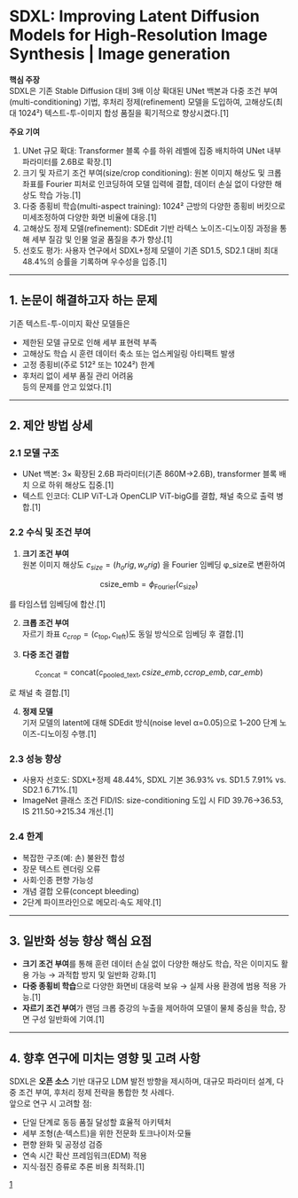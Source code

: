 # SDXL: Improving Latent Diffusion Models for High-Resolution Image Synthesis | Image generation

**핵심 주장**  
SDXL은 기존 Stable Diffusion 대비 3배 이상 확대된 UNet 백본과 다중 조건 부여(multi-conditioning) 기법, 후처리 정제(refinement) 모델을 도입하여, 고해상도(최대 1024²) 텍스트-투-이미지 합성 품질을 획기적으로 향상시켰다.[1]

**주요 기여**  
1. UNet 규모 확대: Transformer 블록 수를 하위 레벨에 집중 배치하여 UNet 내부 파라미터를 2.6B로 확장.[1]
2. 크기 및 자르기 조건 부여(size/crop conditioning): 원본 이미지 해상도 및 크롭 좌표를 Fourier 피처로 인코딩하여 모델 입력에 결합, 데이터 손실 없이 다양한 해상도 학습 가능.[1]
3. 다중 종횡비 학습(multi-aspect training): 1024² 근방의 다양한 종횡비 버킷으로 미세조정하여 다양한 화면 비율에 대응.[1]
4. 고해상도 정제 모델(refinement): SDEdit 기반 라텍스 노이즈-디노이징 과정을 통해 세부 질감 및 인물 얼굴 품질을 추가 향상.[1]
5. 선호도 평가: 사용자 연구에서 SDXL+정제 모델이 기존 SD1.5, SD2.1 대비 최대 48.4%의 승률을 기록하며 우수성을 입증.[1]

***

## 1. 논문이 해결하고자 하는 문제  
기존 텍스트-투-이미지 확산 모델들은  
- 제한된 모델 규모로 인해 세부 표현력 부족  
- 고해상도 학습 시 훈련 데이터 축소 또는 업스케일링 아티팩트 발생  
- 고정 종횡비(주로 512² 또는 1024²) 한계  
- 후처리 없이 세부 품질 관리 어려움  
등의 문제를 안고 있었다.[1]

***

## 2. 제안 방법 상세

### 2.1 모델 구조  
- UNet 백본: 3× 확장된 2.6B 파라미터(기존 860M→2.6B), transformer 블록 배치 으로 하위 해상도 집중.[1]
- 텍스트 인코더: CLIP ViT-L과 OpenCLIP ViT-bigG를 결합, 채널 축으로 출력 병합.[1]

### 2.2 수식 및 조건 부여

1) **크기 조건 부여**  
원본 이미지 해상도 $c_{size}=(h_orig, w_orig)$ 을 Fourier 임베딩 φ_size로 변환하여  

$$ \mathrm{csize\_emb} = \phi_{\text{Fourier}}(c_{\text{size}}) $$  

를 타임스텝 임베딩에 합산.[1]

2) **크롭 조건 부여**  
자르기 좌표 $c_{crop}=(c_{\text{top}}, c_{\text{left}})$도 동일 방식으로 임베딩 후 결합.[1]

3) **다중 조건 결합**  

```math
c_{\text{concat}} = \mathrm{concat}(c_{\text{pooled\_text}},\,csize\_emb,\,ccrop\_emb,\,car\_emb)
```

로 채널 축 결합.[1]

4) **정제 모델**  
기저 모델의 latent에 대해 SDEdit 방식(noise level α=0.05)으로 1–200 단계 노이즈-디노이징 수행.[1]

### 2.3 성능 향상  
- 사용자 선호도: SDXL+정제 48.44%, SDXL 기본 36.93% vs. SD1.5 7.91% vs. SD2.1 6.71%.[1]
- ImageNet 클래스 조건 FID/IS: size-conditioning 도입 시 FID 39.76→36.53, IS 211.50→215.34 개선.[1]

### 2.4 한계  
- 복잡한 구조(예: 손) 불완전 합성  
- 장문 텍스트 렌더링 오류  
- 사회·인종 편향 가능성  
- 개념 결합 오류(concept bleeding)  
- 2단계 파이프라인으로 메모리·속도 제약.[1]

***

## 3. 일반화 성능 향상 핵심 요점  
- **크기 조건 부여**를 통해 훈련 데이터 손실 없이 다양한 해상도 학습, 작은 이미지도 활용 가능 → 과적합 방지 및 일반화 강화.[1]
- **다중 종횡비 학습**으로 다양한 화면비 대응력 보유 → 실제 사용 환경에 범용 적용 가능.[1]
- **자르기 조건 부여**가 랜덤 크롭 증강의 누출을 제어하여 모델이 물체 중심을 학습, 장면 구성 일반화에 기여.[1]

***

## 4. 향후 연구에 미치는 영향 및 고려 사항  
SDXL은 **오픈 소스** 기반 대규모 LDM 발전 방향을 제시하며, 대규모 파라미터 설계, 다중 조건 부여, 후처리 정제 전략을 통합한 첫 사례다.  
앞으로 연구 시 고려할 점:  
- 단일 단계로 동등 품질 달성할 효율적 아키텍처  
- 세부 조형(손·텍스트)을 위한 전문화 토크나이저·모듈  
- 편향 완화 및 공정성 검증  
- 연속 시간 확산 프레임워크(EDM) 적용  
- 지식·점진 증류로 추론 비용 최적화.[1]

[1](https://ppl-ai-file-upload.s3.amazonaws.com/web/direct-files/attachments/22370781/4b4df16b-136a-427c-939d-39b300a563bd/2307.01952v1.pdf)
